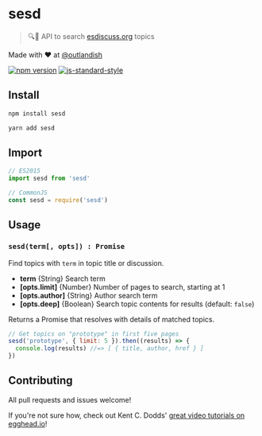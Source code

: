 # sesd

> :mag::scroll: API to search [esdiscuss.org](https://esdiscuss.org) topics

Made with ❤ at [@outlandish](http://www.twitter.com/outlandish)

<a href="http://badge.fury.io/js/sesd"><img alt="npm version" src="https://badge.fury.io/js/sesd.svg"></a>
[![js-standard-style](https://img.shields.io/badge/code%20style-standard-brightgreen.svg)](http://standardjs.com/)

## Install

```sh
npm install sesd
```

```sh
yarn add sesd
```

## Import

```js
// ES2015
import sesd from 'sesd'
```

```js
// CommonJS
const sesd = require('sesd')
```

## Usage

### `sesd(term[, opts]) : Promise`

Find topics with `term` in topic title or discussion.

- __term__ {String} Search term
- __[opts.limit]__ {Number} Number of pages to search, starting at 1
- __[opts.author]__ {String} Author search term
- __[opts.deep]__ {Boolean} Search topic contents for results (default: `false`)

Returns a Promise that resolves with details of matched topics.

```js
// Get topics on "prototype" in first five pages
sesd('prototype', { limit: 5 }).then((results) => {
  console.log(results) //=> [ { title, author, href } ]
})
```

## Contributing

All pull requests and issues welcome!

If you're not sure how, check out Kent C. Dodds'
[great video tutorials on egghead.io](https://egghead.io/lessons/javascript-identifying-how-to-contribute-to-an-open-source-project-on-github)!

